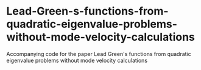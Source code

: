 # Lead-Green-s-functions-from-quadratic-eigenvalue-problems-without-mode-velocity-calculations
Accompanying code for the paper Lead Green's functions from quadratic eigenvalue problems without mode velocity calculations
